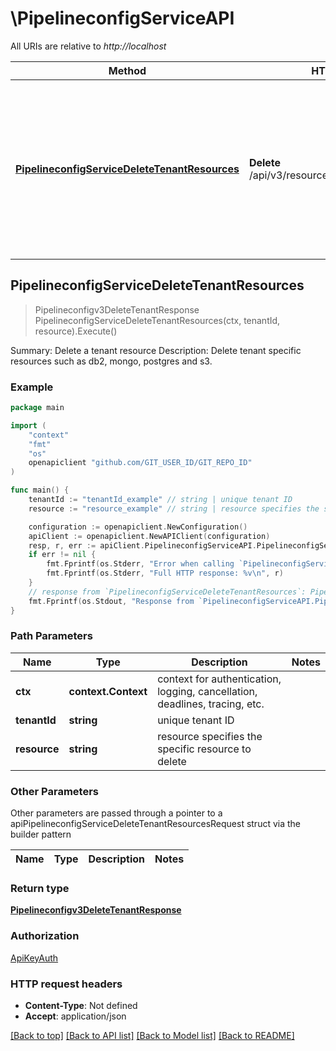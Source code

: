 # \PipelineconfigServiceAPI

All URIs are relative to *http://localhost*

Method | HTTP request | Description
------------- | ------------- | -------------
[**PipelineconfigServiceDeleteTenantResources**](PipelineconfigServiceAPI.md#PipelineconfigServiceDeleteTenantResources) | **Delete** /api/v3/resources/{tenant_id}/{resource} | Summary: Delete a tenant resource Description: Delete tenant specific resources such as db2, mongo, postgres and s3.



## PipelineconfigServiceDeleteTenantResources

> Pipelineconfigv3DeleteTenantResponse PipelineconfigServiceDeleteTenantResources(ctx, tenantId, resource).Execute()

Summary: Delete a tenant resource Description: Delete tenant specific resources such as db2, mongo, postgres and s3.

### Example

```go
package main

import (
	"context"
	"fmt"
	"os"
	openapiclient "github.com/GIT_USER_ID/GIT_REPO_ID"
)

func main() {
	tenantId := "tenantId_example" // string | unique tenant ID
	resource := "resource_example" // string | resource specifies the specific resource to delete

	configuration := openapiclient.NewConfiguration()
	apiClient := openapiclient.NewAPIClient(configuration)
	resp, r, err := apiClient.PipelineconfigServiceAPI.PipelineconfigServiceDeleteTenantResources(context.Background(), tenantId, resource).Execute()
	if err != nil {
		fmt.Fprintf(os.Stderr, "Error when calling `PipelineconfigServiceAPI.PipelineconfigServiceDeleteTenantResources``: %v\n", err)
		fmt.Fprintf(os.Stderr, "Full HTTP response: %v\n", r)
	}
	// response from `PipelineconfigServiceDeleteTenantResources`: Pipelineconfigv3DeleteTenantResponse
	fmt.Fprintf(os.Stdout, "Response from `PipelineconfigServiceAPI.PipelineconfigServiceDeleteTenantResources`: %v\n", resp)
}
```

### Path Parameters


Name | Type | Description  | Notes
------------- | ------------- | ------------- | -------------
**ctx** | **context.Context** | context for authentication, logging, cancellation, deadlines, tracing, etc.
**tenantId** | **string** | unique tenant ID | 
**resource** | **string** | resource specifies the specific resource to delete | 

### Other Parameters

Other parameters are passed through a pointer to a apiPipelineconfigServiceDeleteTenantResourcesRequest struct via the builder pattern


Name | Type | Description  | Notes
------------- | ------------- | ------------- | -------------



### Return type

[**Pipelineconfigv3DeleteTenantResponse**](Pipelineconfigv3DeleteTenantResponse.md)

### Authorization

[ApiKeyAuth](../README.md#ApiKeyAuth)

### HTTP request headers

- **Content-Type**: Not defined
- **Accept**: application/json

[[Back to top]](#) [[Back to API list]](../README.md#documentation-for-api-endpoints)
[[Back to Model list]](../README.md#documentation-for-models)
[[Back to README]](../README.md)

